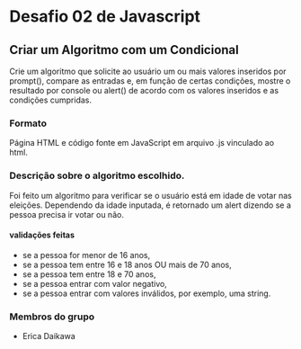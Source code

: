 # Desafio 02 de Javascript
## Criar um Algoritmo com um Condicional
Crie um algoritmo que solicite ao usuário um ou mais valores inseridos por prompt(), compare as entradas e, em função de certas condições, mostre o resultado por console ou alert() de acordo com os valores inseridos e as condições cumpridas.
### Formato
Página HTML e código fonte em JavaScript em arquivo .js vinculado ao html.

### Descrição sobre o algoritmo escolhido.
Foi feito um algoritmo para verificar se o usuário está em idade de votar nas eleições. Dependendo da idade inputada, é retornado um alert dizendo se a pessoa precisa ir votar ou não.
#### validações feitas
- se a pessoa for menor de 16 anos,
- se a pessoa tem entre 16 e 18 anos OU mais de 70 anos,
- se a pessoa tem entre 18 e 70 anos,
- se a pessoa entrar com valor negativo,
- se a pessoa entrar com valores inválidos, por exemplo, uma string.

### Membros do grupo
- Erica Daikawa
